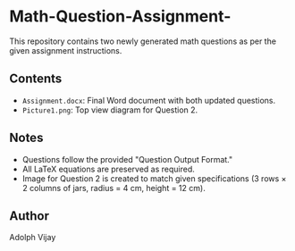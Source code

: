 # Math-Question-Assignment-

This repository contains two newly generated math questions as per the given assignment instructions.

## Contents
- `Assignment.docx`: Final Word document with both updated questions.
- `Picture1.png`: Top view diagram for Question 2.

## Notes
- Questions follow the provided "Question Output Format."
- All LaTeX equations are preserved as required.
- Image for Question 2 is created to match given specifications (3 rows × 2 columns of jars, radius = 4 cm, height = 12 cm).

## Author
Adolph Vijay
